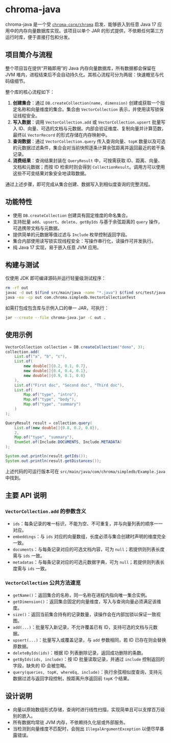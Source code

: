 # chroma-java

chroma-java 是一个受 [`chroma-core/chroma`](https://github.com/chroma-core/chroma) 启发、能够嵌入到任意 Java 17 应用中的内存向量数据库实现。该项目以单个 JAR 的形式提供，不依赖任何第三方运行时库，便于直接打包和分发。

## 项目简介与流程

整个项目旨在提供“开箱即用”的 Java 内存向量数据库，所有数据都会保留在 JVM 堆内，进程结束后不会自动持久化。其核心流程可分为两层：快速概览与代码级细节。

整个库的核心流程如下：

1. **创建集合**：通过 `DB.createCollection(name, dimension)` 创建或获取一个指定名称和向量维度的集合。集合由 `VectorCollection` 表示，并使用读写锁保证线程安全。
2. **写入数据**：调用 `VectorCollection.add` 或 `VectorCollection.upsert` 批量写入 ID、向量、可选的文档与元数据。内部会验证维度、复制向量并计算范数，最终以 `VectorRecord` 的形式存储在内存映射中。
3. **查询数据**：通过 `VectorCollection.query` 传入查询向量、`topK` 数量以及可选的元数据过滤条件，集合会对当前快照逐条计算余弦距离并返回最近的若干条记录。
4. **消费结果**：查询结果封装在 `QueryResult` 中，可按需获取 ID、距离、向量、文档和元数据；而按 ID 检索时则会得到 `CollectionResult`。调用方可以使用这些不可变结果对象安全地读取数据。

通过上述步骤，即可完成从集合创建、数据写入到相似度查询的完整流程。


## 功能特性

- 使用 `DB.createCollection` 创建具有固定维度的命名集合。
- 支持批量 `add`、`upsert`、`delete`、`getByIds` 与基于余弦距离的 `query` 操作，可选携带文档与元数据。
- 提供简单的元数据等值过滤与 `Include` 枚举控制返回字段。
- 集合内部使用读写锁实现线程安全：写操作串行化，读操作可并发执行。
- 纯 Java 17 实现，易于嵌入任意 JVM 应用。

## 构建与测试

仅使用 JDK 即可编译源码并运行轻量级测试程序：

```bash
rm -rf out
javac -d out $(find src/main/java -name "*.java") $(find src/test/java -name "*.java")
java -ea -cp out com.chroma.simpledb.VectorCollectionTest
```

如需打包成包含库与示例入口的单一 JAR，可执行：

```bash
jar --create --file chroma-java.jar -C out .
```

## 使用示例

```java
VectorCollection collection = DB.createCollection("demo", 3);
collection.add(
    List.of("a", "b", "c"),
    List.of(
        new double[]{0.2, 0.1, 0.7},
        new double[]{0.4, 0.4, 0.1},
        new double[]{0.9, 0.1, 0.0}
    ),
    List.of("First doc", "Second doc", "Third doc"),
    List.of(
        Map.of("type", "intro"),
        Map.of("type", "body"),
        Map.of("type", "summary")
    )
);

QueryResult result = collection.query(
    List.of(new double[]{0.8, 0.2, 0.0}),
    2,
    Map.of("type", "summary"),
    EnumSet.of(Include.DOCUMENTS, Include.METADATA)
);

System.out.println(result.getIds());
System.out.println(result.getDistances());
```

上述代码的可运行版本可在 `src/main/java/com/chroma/simpledb/Example.java` 中找到。

## 主要 API 说明

### `VectorCollection.add` 的参数含义

- `ids`：每条记录的唯一标识，不能为空、不可重复，并与向量列表的顺序一一对应。
- `embeddings`：与 `ids` 对应的向量数组，长度必须与集合创建时声明的维度完全一致。
- `documents`：与每条记录对应的可选文档内容，可为 `null`；若提供则列表长度需与 `ids` 一致。
- `metadatas`：与每条记录对应的可选元数据字典，可为 `null`；若提供则列表长度需与 `ids` 一致。

### `VectorCollection` 公共方法速览

- `getName()`：返回集合的名称，同一名称在进程内指向唯一集合实例。
- `getDimension()`：返回集合固定的向量维度，写入与查询向量必须满足该维度。
- `size()`：返回当前集合持有的记录数量，读操作会在内部加锁以保证一致视图。
- `add(...)`：批量写入新记录，不允许覆盖已有 ID，支持可选的文档与元数据。
- `upsert(...)`：批量写入或覆盖记录，与 `add` 参数相同，若 ID 已存在则会替换原数据。
- `deleteByIds(ids)`：根据 ID 列表删除记录，返回成功删除的条数。
- `getByIds(ids, include)`：按 ID 批量读取记录，并通过 `include` 控制返回的字段，缺失的 ID 会被忽略。
- `query(queries, topK, whereEq, include)`：执行余弦相似度查询，支持元数据过滤与返回字段控制，按距离升序返回前 `topK` 个结果。


## 设计说明

- 向量以原始数组形式存储，查询时进行线性扫描，实现简单且可以支撑百万级别的嵌入。
- 所有数据均常驻 JVM 内存，不依赖持久化层或外部服务。
- 当检测到向量维度不匹配时，会抛出 `IllegalArgumentException` 以便尽早暴露错误。
